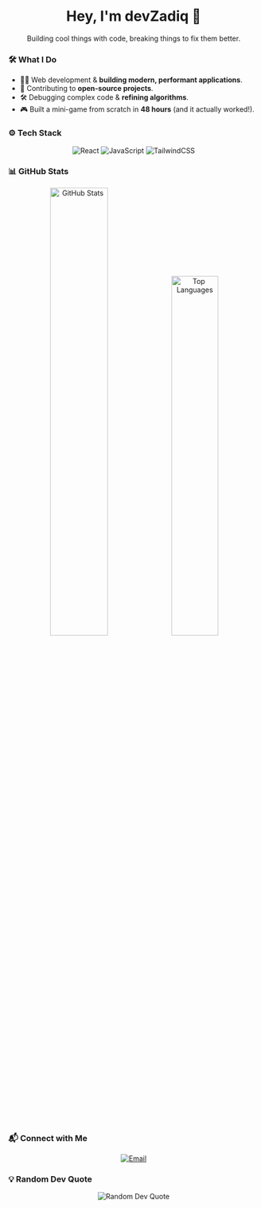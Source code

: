 <h1 align="center">Hey, I'm devZadiq 🚀</h1>
<p align="center">Building cool things with code, breaking things to fix them better.</p>

### 🛠️ What I Do
- 👨‍💻 Web development & **building modern, performant applications**.  
- 🚀 Contributing to **open-source projects**.  
- 🛠 Debugging complex code & **refining algorithms**.  
- 🎮 Built a mini-game from scratch in **48 hours** (and it actually worked!).  

### ⚙️ Tech Stack
<p align="center">
  <img src="https://img.shields.io/badge/react-%2320232a.svg?style=for-the-badge&logo=react&logoColor=%2361DAFB" alt="React" />
  <img src="https://img.shields.io/badge/javascript-%23323330.svg?style=for-the-badge&logo=javascript&logoColor=%23F7DF1E" alt="JavaScript" />
  <img src="https://img.shields.io/badge/tailwindcss-%2338B2AC.svg?style=for-the-badge&logo=tailwind-css&logoColor=white" alt="TailwindCSS" />
</p>


### 📊 GitHub Stats
<p align="center">
  <img src="https://github-readme-stats.vercel.app/api?username=devZadiq&theme=dark&hide_border=true&show_icons=true" alt="GitHub Stats" width="48%" />
  <img src="https://github-readme-stats.vercel.app/api/top-langs/?username=devZadiq&theme=dark&hide_border=true&layout=compact" alt="Top Languages" width="43%" />
</p>


### 📬 Connect with Me
<p align="center">
  <a href="mailto:d3v.zadiq@gmail.com">
    <img src="https://img.shields.io/badge/Email-D14836?style=for-the-badge&logo=gmail&logoColor=white" alt="Email" />
  </a>
</p>


### 💡 Random Dev Quote
<p align="center">
  <img src="https://quotes-github-readme.vercel.app/api?type=horizontal&theme=radical" alt="Random Dev Quote" />
</p>
